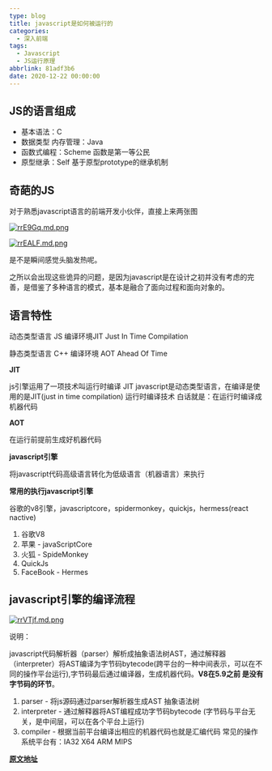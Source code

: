 ```yaml
---
type: blog
title: javascript是如何被运行的
categories:
  - 深入前端
tags:
  - Javascript
  - JS运行原理
abbrlink: 81adf3b6
date: 2020-12-22 00:00:00
---
```


## JS的语言组成 

- 基本语法：C
- 数据类型 内存管理：Java
- 函数式编程：Scheme  函数是第一等公民
- 原型继承：Self   基于原型prototype的继承机制

## 奇葩的JS
对于熟悉javascript语言的前端开发小伙伴，直接上来两张图

[![rrE9Gq.md.png](https://s3.ax1x.com/2020/12/22/rrE9Gq.md.png)](https://imgchr.com/i/rrE9Gq)

[![rrEALF.md.png](https://s3.ax1x.com/2020/12/22/rrEALF.md.png)](https://imgchr.com/i/rrEALF)

是不是瞬间感觉头脑发热呢。

之所以会出现这些诡异的问题，是因为javascript是在设计之初并没有考虑的完善，是借鉴了多种语言的模式，基本是融合了面向过程和面向对象的。

<!--more-->

## 语言特性

动态类型语言 JS   编译环境JIT Just In Time Compilation 

静态类型语言 C++  编译环境 AOT  Ahead Of Time

**JIT**

js引擎运用了一项技术叫运行时编译  JIT
javascript是动态类型语言，在编译是使用的是JIT(just in time compilation) 运行时编译技术
白话就是：在运行时编译成机器代码

**AOT**

在运行前提前生成好机器代码

**javascript引擎**

将javascript代码高级语言转化为低级语言（机器语言）来执行

**常用的执行javascript引擎**

谷歌的v8引擎，javascriptcore，spidermonkey，quickjs，hermess(react nactive)

1. 谷歌V8
2. 苹果 - javaScriptCore
3. 火狐 - SpideMonkey
4. QuickJs
5. FaceBook - Hermes

## javascript引擎的编译流程

[![rrVTjf.md.png](https://s3.ax1x.com/2020/12/22/rrVTjf.md.png)](https://imgchr.com/i/rrVTjf)

说明：

javascript代码解析器（parser）解析成抽象语法树AST，通过解释器（interpreter）将AST编译为字节码bytecode(跨平台的一种中间表示，可以在不同的操作平台运行),字节码最后通过编译器，生成机器代码。**V8在5.9之前 是没有字节码的环节**。

1. parser - 将js源码通过parser解析器生成AST  抽象语法树
2. interpreter - 通过解释器将AST编程成功字节码bytecode (字节码与平台无关，是中间层，可以在各个平台上运行)
3. compiler - 根据当前平台编译出相应的机器代码也就是汇编代码  常见的操作系统平台有：IA32 X64 ARM MIPS 

**[原文地址](https://www.bilibili.com/video/BV1vh411Z7QG)**

